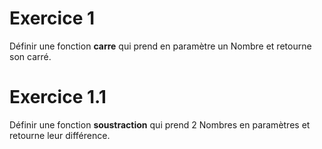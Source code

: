 # Exercice 1

Définir une fonction **carre** qui prend en paramètre un Nombre et retourne son carré.

# Exercice 1.1

Définir une fonction **soustraction** qui prend 2 Nombres en paramètres et retourne leur différence.
